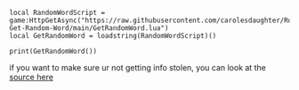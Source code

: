 ```
local RandomWordScript = game:HttpGetAsync("https://raw.githubusercontent.com/carolesdaughter/Roblox-Get-Random-Word/main/GetRandomWord.lua")
local GetRandomWord = loadstring(RandomWordScript)()

print(GetRandomWord())
```

if you want to make sure ur not getting info stolen, you can look at the [source here](https://raw.githubusercontent.com/carolesdaughter/Roblox-Get-Random-Word/main/GetRandomWord.lua)
